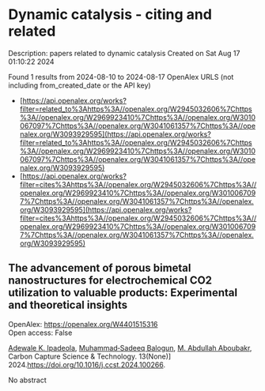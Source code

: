 # Dynamic catalysis - citing and related
Description: papers related to dynamic catalysis
Created on Sat Aug 17 01:10:22 2024

Found 1 results from 2024-08-10 to 2024-08-17
OpenAlex URLS (not including from_created_date or the API key)
- [https://api.openalex.org/works?filter=related_to%3Ahttps%3A//openalex.org/W2945032606%7Chttps%3A//openalex.org/W2969923410%7Chttps%3A//openalex.org/W3010067097%7Chttps%3A//openalex.org/W3041061357%7Chttps%3A//openalex.org/W3093929595](https://api.openalex.org/works?filter=related_to%3Ahttps%3A//openalex.org/W2945032606%7Chttps%3A//openalex.org/W2969923410%7Chttps%3A//openalex.org/W3010067097%7Chttps%3A//openalex.org/W3041061357%7Chttps%3A//openalex.org/W3093929595)
- [https://api.openalex.org/works?filter=cites%3Ahttps%3A//openalex.org/W2945032606%7Chttps%3A//openalex.org/W2969923410%7Chttps%3A//openalex.org/W3010067097%7Chttps%3A//openalex.org/W3041061357%7Chttps%3A//openalex.org/W3093929595](https://api.openalex.org/works?filter=cites%3Ahttps%3A//openalex.org/W2945032606%7Chttps%3A//openalex.org/W2969923410%7Chttps%3A//openalex.org/W3010067097%7Chttps%3A//openalex.org/W3041061357%7Chttps%3A//openalex.org/W3093929595)

## The advancement of porous bimetal nanostructures for electrochemical CO2 utilization to valuable products: Experimental and theoretical insights   

OpenAlex: https://openalex.org/W4401515316    
Open access: False
    
[Adewale K. Ipadeola](https://openalex.org/A5063322323), [Muhammad‐Sadeeq Balogun](https://openalex.org/A5087604853), [M. Abdullah Aboubakr](https://openalex.org/A5106423593), Carbon Capture Science & Technology. 13(None)] 2024.https://doi.org/10.1016/j.ccst.2024.100266.
    
No abstract    

    
